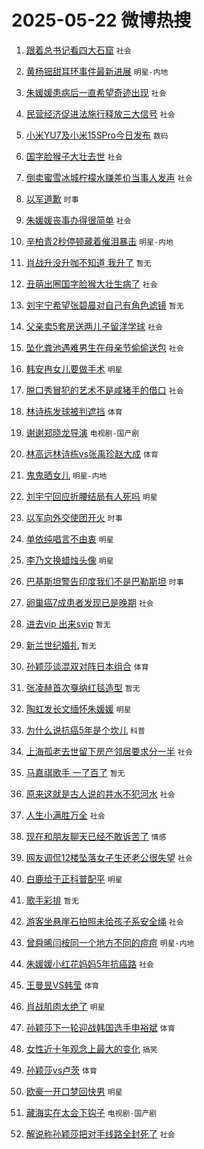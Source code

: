 # 2025-05-22 微博热搜 
1. [跟着总书记看四大石窟](https://m.weibo.cn/search?containerid=100103type%3D1%26t%3D10%26q%3D%23%E8%B7%9F%E7%9D%80%E6%80%BB%E4%B9%A6%E8%AE%B0%E7%9C%8B%E5%9B%9B%E5%A4%A7%E7%9F%B3%E7%AA%9F%23&stream_entry_id=51&isnewpage=1&extparam=seat%3D1%26cate%3D10103%26stream_entry_id%3D51%26q%3D%2523%25E8%25B7%259F%25E7%259D%2580%25E6%2580%25BB%25E4%25B9%25A6%25E8%25AE%25B0%25E7%259C%258B%25E5%259B%259B%25E5%25A4%25A7%25E7%259F%25B3%25E7%25AA%259F%2523%26dgr%3D0%26pos%3D0%26c_type%3D51%26filter_type%3Drealtimehot%26display_time%3D1747844739%26pre_seqid%3D174784473948002381497155) `社会` 

2. [黄杨钿甜耳环事件最新进展](https://m.weibo.cn/search?containerid=100103type%3D1%26t%3D10%26q%3D%23%E9%BB%84%E6%9D%A8%E9%92%BF%E7%94%9C%E8%80%B3%E7%8E%AF%E4%BA%8B%E4%BB%B6%E6%9C%80%E6%96%B0%E8%BF%9B%E5%B1%95%23&stream_entry_id=31&isnewpage=1&extparam=seat%3D1%26flag%3D1%26filter_type%3Drealtimehot%26band_rank%3D1%26c_type%3D31%26cate%3D5001%26realpos%3D1%26q%3D%2523%25E9%25BB%2584%25E6%259D%25A8%25E9%2592%25BF%25E7%2594%259C%25E8%2580%25B3%25E7%258E%25AF%25E4%25BA%258B%25E4%25BB%25B6%25E6%259C%2580%25E6%2596%25B0%25E8%25BF%259B%25E5%25B1%2595%2523%26stream_entry_id%3D31%26pos%3D0%26lcate%3D5001%26dgr%3D0%26display_time%3D1747844739%26pre_seqid%3D174784473948002381497155) `明星-内地` 

3. [朱媛媛患病后一直希望奇迹出现](https://m.weibo.cn/search?containerid=100103type%3D1%26t%3D10%26q%3D%23%E6%9C%B1%E5%AA%9B%E5%AA%9B%E6%82%A3%E7%97%85%E5%90%8E%E4%B8%80%E7%9B%B4%E5%B8%8C%E6%9C%9B%E5%A5%87%E8%BF%B9%E5%87%BA%E7%8E%B0%23&stream_entry_id=31&isnewpage=1&extparam=seat%3D1%26flag%3D2%26filter_type%3Drealtimehot%26band_rank%3D2%26c_type%3D31%26cate%3D5001%26realpos%3D2%26q%3D%2523%25E6%259C%25B1%25E5%25AA%259B%25E5%25AA%259B%25E6%2582%25A3%25E7%2597%2585%25E5%2590%258E%25E4%25B8%2580%25E7%259B%25B4%25E5%25B8%258C%25E6%259C%259B%25E5%25A5%2587%25E8%25BF%25B9%25E5%2587%25BA%25E7%258E%25B0%2523%26stream_entry_id%3D31%26pos%3D1%26lcate%3D5001%26dgr%3D0%26display_time%3D1747844739%26pre_seqid%3D174784473948002381497155) `社会` 

4. [民营经济促进法施行释放三大信号](https://m.weibo.cn/search?containerid=100103type%3D1%26t%3D10%26q%3D%23%E6%B0%91%E8%90%A5%E7%BB%8F%E6%B5%8E%E4%BF%83%E8%BF%9B%E6%B3%95%E6%96%BD%E8%A1%8C%E9%87%8A%E6%94%BE%E4%B8%89%E5%A4%A7%E4%BF%A1%E5%8F%B7%23&stream_entry_id=31&isnewpage=1&extparam=seat%3D1%26flag%3D0%26filter_type%3Drealtimehot%26band_rank%3D3%26c_type%3D31%26cate%3D5001%26realpos%3D3%26q%3D%2523%25E6%25B0%2591%25E8%2590%25A5%25E7%25BB%258F%25E6%25B5%258E%25E4%25BF%2583%25E8%25BF%259B%25E6%25B3%2595%25E6%2596%25BD%25E8%25A1%258C%25E9%2587%258A%25E6%2594%25BE%25E4%25B8%2589%25E5%25A4%25A7%25E4%25BF%25A1%25E5%258F%25B7%2523%26stream_entry_id%3D31%26pos%3D2%26lcate%3D5001%26dgr%3D0%26display_time%3D1747844739%26pre_seqid%3D174784473948002381497155) `社会` 

5. [小米YU7及小米15SPro今日发布](https://m.weibo.cn/search?containerid=100103type%3D1%26t%3D10%26q%3D%23%E5%B0%8F%E7%B1%B3YU7%E5%8F%8A%E5%B0%8F%E7%B1%B315SPro%E4%BB%8A%E6%97%A5%E5%8F%91%E5%B8%83%23&stream_entry_id=31&isnewpage=1&extparam=seat%3D1%26adid%3D287067%26dgr%3D0%26band_rank%3D4%26c_type%3D31%26lcate%3D5001%26cate%3D5001%26pos%3D3%26filter_type%3Drealtimehot%26topic_ad%3D1%26stream_entry_id%3D31%26q%3D%2523%25E5%25B0%258F%25E7%25B1%25B3YU7%25E5%258F%258A%25E5%25B0%258F%25E7%25B1%25B315SPro%25E4%25BB%258A%25E6%2597%25A5%25E5%258F%2591%25E5%25B8%2583%2523%26is_ad_pos%3D1%26display_time%3D1747844739%26pre_seqid%3D174784473948002381497155) `数码` 

6. [国字脸猴子大壮去世](https://m.weibo.cn/search?containerid=100103type%3D1%26t%3D10%26q%3D%23%E5%9B%BD%E5%AD%97%E8%84%B8%E7%8C%B4%E5%AD%90%E5%A4%A7%E5%A3%AE%E5%8E%BB%E4%B8%96%23&stream_entry_id=31&isnewpage=1&extparam=seat%3D1%26flag%3D0%26filter_type%3Drealtimehot%26band_rank%3D4%26c_type%3D31%26cate%3D5001%26realpos%3D4%26q%3D%2523%25E5%259B%25BD%25E5%25AD%2597%25E8%2584%25B8%25E7%258C%25B4%25E5%25AD%2590%25E5%25A4%25A7%25E5%25A3%25AE%25E5%258E%25BB%25E4%25B8%2596%2523%26stream_entry_id%3D31%26pos%3D4%26lcate%3D5001%26dgr%3D0%26display_time%3D1747844739%26pre_seqid%3D174784473948002381497155) `社会` 

7. [倒卖蜜雪冰城柠檬水赚差价当事人发声](https://m.weibo.cn/search?containerid=100103type%3D1%26t%3D10%26q%3D%23%E5%80%92%E5%8D%96%E8%9C%9C%E9%9B%AA%E5%86%B0%E5%9F%8E%E6%9F%A0%E6%AA%AC%E6%B0%B4%E8%B5%9A%E5%B7%AE%E4%BB%B7%E5%BD%93%E4%BA%8B%E4%BA%BA%E5%8F%91%E5%A3%B0%23&stream_entry_id=31&isnewpage=1&extparam=seat%3D1%26flag%3D0%26filter_type%3Drealtimehot%26band_rank%3D5%26c_type%3D31%26cate%3D5001%26realpos%3D5%26q%3D%2523%25E5%2580%2592%25E5%258D%2596%25E8%259C%259C%25E9%259B%25AA%25E5%2586%25B0%25E5%259F%258E%25E6%259F%25A0%25E6%25AA%25AC%25E6%25B0%25B4%25E8%25B5%259A%25E5%25B7%25AE%25E4%25BB%25B7%25E5%25BD%2593%25E4%25BA%258B%25E4%25BA%25BA%25E5%258F%2591%25E5%25A3%25B0%2523%26stream_entry_id%3D31%26pos%3D5%26lcate%3D5001%26dgr%3D0%26display_time%3D1747844739%26pre_seqid%3D174784473948002381497155) `社会` 

8. [以军道歉](https://m.weibo.cn/search?containerid=100103type%3D1%26t%3D10%26q%3D%23%E4%BB%A5%E5%86%9B%E9%81%93%E6%AD%89%23&stream_entry_id=31&isnewpage=1&extparam=seat%3D1%26flag%3D0%26filter_type%3Drealtimehot%26band_rank%3D6%26c_type%3D31%26cate%3D5001%26realpos%3D6%26q%3D%2523%25E4%25BB%25A5%25E5%2586%259B%25E9%2581%2593%25E6%25AD%2589%2523%26stream_entry_id%3D31%26pos%3D6%26lcate%3D5001%26dgr%3D0%26display_time%3D1747844739%26pre_seqid%3D174784473948002381497155) `时事` 

9. [朱媛媛丧事办得很简单](https://m.weibo.cn/search?containerid=100103type%3D1%26t%3D10%26q%3D%23%E6%9C%B1%E5%AA%9B%E5%AA%9B%E4%B8%A7%E4%BA%8B%E5%8A%9E%E5%BE%97%E5%BE%88%E7%AE%80%E5%8D%95%23&stream_entry_id=31&isnewpage=1&extparam=seat%3D1%26flag%3D1%26filter_type%3Drealtimehot%26band_rank%3D7%26c_type%3D31%26cate%3D5001%26realpos%3D7%26q%3D%2523%25E6%259C%25B1%25E5%25AA%259B%25E5%25AA%259B%25E4%25B8%25A7%25E4%25BA%258B%25E5%258A%259E%25E5%25BE%2597%25E5%25BE%2588%25E7%25AE%2580%25E5%258D%2595%2523%26stream_entry_id%3D31%26pos%3D7%26lcate%3D5001%26dgr%3D0%26display_time%3D1747844739%26pre_seqid%3D174784473948002381497155) `社会` 

10. [辛柏青2秒停顿藏着催泪暴击](https://m.weibo.cn/search?containerid=100103type%3D1%26t%3D10%26q%3D%23%E8%BE%9B%E6%9F%8F%E9%9D%922%E7%A7%92%E5%81%9C%E9%A1%BF%E8%97%8F%E7%9D%80%E5%82%AC%E6%B3%AA%E6%9A%B4%E5%87%BB%23&stream_entry_id=31&isnewpage=1&extparam=seat%3D1%26flag%3D16%26filter_type%3Drealtimehot%26band_rank%3D8%26c_type%3D31%26cate%3D5001%26realpos%3D8%26q%3D%2523%25E8%25BE%259B%25E6%259F%258F%25E9%259D%25922%25E7%25A7%2592%25E5%2581%259C%25E9%25A1%25BF%25E8%2597%258F%25E7%259D%2580%25E5%2582%25AC%25E6%25B3%25AA%25E6%259A%25B4%25E5%2587%25BB%2523%26stream_entry_id%3D31%26pos%3D8%26lcate%3D5001%26dgr%3D0%26display_time%3D1747844739%26pre_seqid%3D174784473948002381497155) `明星-内地` 

11. [肖战升没升咖不知道 我升了](https://m.weibo.cn/search?containerid=100103type%3D1%26t%3D10%26q%3D%E8%82%96%E6%88%98%E5%8D%87%E6%B2%A1%E5%8D%87%E5%92%96%E4%B8%8D%E7%9F%A5%E9%81%93+%E6%88%91%E5%8D%87%E4%BA%86&stream_entry_id=31&isnewpage=1&extparam=seat%3D1%26flag%3D0%26filter_type%3Drealtimehot%26band_rank%3D9%26c_type%3D31%26cate%3D5001%26realpos%3D9%26q%3D%25E8%2582%2596%25E6%2588%2598%25E5%258D%2587%25E6%25B2%25A1%25E5%258D%2587%25E5%2592%2596%25E4%25B8%258D%25E7%259F%25A5%25E9%2581%2593%2520%25E6%2588%2591%25E5%258D%2587%25E4%25BA%2586%26stream_entry_id%3D31%26pos%3D9%26lcate%3D5001%26dgr%3D0%26display_time%3D1747844739%26pre_seqid%3D174784473948002381497155) `暂无` 

12. [丑萌出圈国字脸猴大壮生病了](https://m.weibo.cn/search?containerid=100103type%3D1%26t%3D10%26q%3D%23%E4%B8%91%E8%90%8C%E5%87%BA%E5%9C%88%E5%9B%BD%E5%AD%97%E8%84%B8%E7%8C%B4%E5%A4%A7%E5%A3%AE%E7%94%9F%E7%97%85%E4%BA%86%23&stream_entry_id=31&isnewpage=1&extparam=seat%3D1%26flag%3D1%26filter_type%3Drealtimehot%26band_rank%3D10%26c_type%3D31%26cate%3D5001%26realpos%3D10%26q%3D%2523%25E4%25B8%2591%25E8%2590%258C%25E5%2587%25BA%25E5%259C%2588%25E5%259B%25BD%25E5%25AD%2597%25E8%2584%25B8%25E7%258C%25B4%25E5%25A4%25A7%25E5%25A3%25AE%25E7%2594%259F%25E7%2597%2585%25E4%25BA%2586%2523%26stream_entry_id%3D31%26pos%3D10%26lcate%3D5001%26dgr%3D0%26display_time%3D1747844739%26pre_seqid%3D174784473948002381497155) `社会` 

13. [刘宇宁希望张碧晨对自己有角色滤镜](https://m.weibo.cn/search?containerid=100103type%3D1%26t%3D10%26q%3D%E5%88%98%E5%AE%87%E5%AE%81%E5%B8%8C%E6%9C%9B%E5%BC%A0%E7%A2%A7%E6%99%A8%E5%AF%B9%E8%87%AA%E5%B7%B1%E6%9C%89%E8%A7%92%E8%89%B2%E6%BB%A4%E9%95%9C&stream_entry_id=31&isnewpage=1&extparam=seat%3D1%26flag%3D1%26filter_type%3Drealtimehot%26band_rank%3D11%26c_type%3D31%26cate%3D5001%26realpos%3D11%26q%3D%25E5%2588%2598%25E5%25AE%2587%25E5%25AE%2581%25E5%25B8%258C%25E6%259C%259B%25E5%25BC%25A0%25E7%25A2%25A7%25E6%2599%25A8%25E5%25AF%25B9%25E8%2587%25AA%25E5%25B7%25B1%25E6%259C%2589%25E8%25A7%2592%25E8%2589%25B2%25E6%25BB%25A4%25E9%2595%259C%26stream_entry_id%3D31%26pos%3D11%26lcate%3D5001%26dgr%3D0%26display_time%3D1747844739%26pre_seqid%3D174784473948002381497155) `暂无` 

14. [父亲卖5套房送两儿子留洋学球](https://m.weibo.cn/search?containerid=100103type%3D1%26t%3D10%26q%3D%23%E7%88%B6%E4%BA%B2%E5%8D%965%E5%A5%97%E6%88%BF%E9%80%81%E4%B8%A4%E5%84%BF%E5%AD%90%E7%95%99%E6%B4%8B%E5%AD%A6%E7%90%83%23&stream_entry_id=31&isnewpage=1&extparam=seat%3D1%26flag%3D0%26filter_type%3Drealtimehot%26band_rank%3D12%26c_type%3D31%26cate%3D5001%26realpos%3D12%26q%3D%2523%25E7%2588%25B6%25E4%25BA%25B2%25E5%258D%25965%25E5%25A5%2597%25E6%2588%25BF%25E9%2580%2581%25E4%25B8%25A4%25E5%2584%25BF%25E5%25AD%2590%25E7%2595%2599%25E6%25B4%258B%25E5%25AD%25A6%25E7%2590%2583%2523%26stream_entry_id%3D31%26pos%3D12%26lcate%3D5001%26dgr%3D0%26display_time%3D1747844739%26pre_seqid%3D174784473948002381497155) `社会` 

15. [坠化粪池遇难男生在母亲节偷偷送包](https://m.weibo.cn/search?containerid=100103type%3D1%26t%3D10%26q%3D%23%E5%9D%A0%E5%8C%96%E7%B2%AA%E6%B1%A0%E9%81%87%E9%9A%BE%E7%94%B7%E7%94%9F%E5%9C%A8%E6%AF%8D%E4%BA%B2%E8%8A%82%E5%81%B7%E5%81%B7%E9%80%81%E5%8C%85%23&stream_entry_id=31&isnewpage=1&extparam=seat%3D1%26flag%3D0%26filter_type%3Drealtimehot%26band_rank%3D13%26c_type%3D31%26cate%3D5001%26realpos%3D13%26q%3D%2523%25E5%259D%25A0%25E5%258C%2596%25E7%25B2%25AA%25E6%25B1%25A0%25E9%2581%2587%25E9%259A%25BE%25E7%2594%25B7%25E7%2594%259F%25E5%259C%25A8%25E6%25AF%258D%25E4%25BA%25B2%25E8%258A%2582%25E5%2581%25B7%25E5%2581%25B7%25E9%2580%2581%25E5%258C%2585%2523%26stream_entry_id%3D31%26pos%3D13%26lcate%3D5001%26dgr%3D0%26display_time%3D1747844739%26pre_seqid%3D174784473948002381497155) `社会` 

16. [韩安冉女儿要做手术](https://m.weibo.cn/search?containerid=100103type%3D1%26t%3D10%26q%3D%23%E9%9F%A9%E5%AE%89%E5%86%89%E5%A5%B3%E5%84%BF%E8%A6%81%E5%81%9A%E6%89%8B%E6%9C%AF%23&stream_entry_id=31&isnewpage=1&extparam=seat%3D1%26flag%3D2%26filter_type%3Drealtimehot%26band_rank%3D14%26c_type%3D31%26cate%3D5001%26realpos%3D14%26q%3D%2523%25E9%259F%25A9%25E5%25AE%2589%25E5%2586%2589%25E5%25A5%25B3%25E5%2584%25BF%25E8%25A6%2581%25E5%2581%259A%25E6%2589%258B%25E6%259C%25AF%2523%26stream_entry_id%3D31%26pos%3D14%26lcate%3D5001%26dgr%3D0%26display_time%3D1747844739%26pre_seqid%3D174784473948002381497155) `明星` 

17. [脱口秀冒犯的艺术不是咸猪手的借口](https://m.weibo.cn/search?containerid=100103type%3D1%26t%3D10%26q%3D%23%E8%84%B1%E5%8F%A3%E7%A7%80%E5%86%92%E7%8A%AF%E7%9A%84%E8%89%BA%E6%9C%AF%E4%B8%8D%E6%98%AF%E5%92%B8%E7%8C%AA%E6%89%8B%E7%9A%84%E5%80%9F%E5%8F%A3%23&stream_entry_id=31&isnewpage=1&extparam=seat%3D1%26flag%3D1%26filter_type%3Drealtimehot%26band_rank%3D15%26c_type%3D31%26cate%3D5001%26realpos%3D15%26q%3D%2523%25E8%2584%25B1%25E5%258F%25A3%25E7%25A7%2580%25E5%2586%2592%25E7%258A%25AF%25E7%259A%2584%25E8%2589%25BA%25E6%259C%25AF%25E4%25B8%258D%25E6%2598%25AF%25E5%2592%25B8%25E7%258C%25AA%25E6%2589%258B%25E7%259A%2584%25E5%2580%259F%25E5%258F%25A3%2523%26stream_entry_id%3D31%26pos%3D15%26lcate%3D5001%26dgr%3D0%26display_time%3D1747844739%26pre_seqid%3D174784473948002381497155) `社会` 

18. [林诗栋发球被判遮挡](https://m.weibo.cn/search?containerid=100103type%3D1%26t%3D10%26q%3D%23%E6%9E%97%E8%AF%97%E6%A0%8B%E5%8F%91%E7%90%83%E8%A2%AB%E5%88%A4%E9%81%AE%E6%8C%A1%23&stream_entry_id=31&isnewpage=1&extparam=seat%3D1%26flag%3D0%26filter_type%3Drealtimehot%26band_rank%3D16%26c_type%3D31%26cate%3D5001%26realpos%3D16%26q%3D%2523%25E6%259E%2597%25E8%25AF%2597%25E6%25A0%258B%25E5%258F%2591%25E7%2590%2583%25E8%25A2%25AB%25E5%2588%25A4%25E9%2581%25AE%25E6%258C%25A1%2523%26stream_entry_id%3D31%26pos%3D16%26lcate%3D5001%26dgr%3D0%26display_time%3D1747844739%26pre_seqid%3D174784473948002381497155) `体育` 

19. [谢谢郑晓龙导演](https://m.weibo.cn/search?containerid=100103type%3D1%26t%3D10%26q%3D%23%E8%B0%A2%E8%B0%A2%E9%83%91%E6%99%93%E9%BE%99%E5%AF%BC%E6%BC%94%23&stream_entry_id=31&isnewpage=1&extparam=seat%3D1%26flag%3D0%26filter_type%3Drealtimehot%26band_rank%3D17%26c_type%3D31%26cate%3D5001%26realpos%3D17%26q%3D%2523%25E8%25B0%25A2%25E8%25B0%25A2%25E9%2583%2591%25E6%2599%2593%25E9%25BE%2599%25E5%25AF%25BC%25E6%25BC%2594%2523%26stream_entry_id%3D31%26pos%3D17%26lcate%3D5001%26dgr%3D0%26display_time%3D1747844739%26pre_seqid%3D174784473948002381497155) `电视剧-国产剧` 

20. [林高远林诗栋vs张禹珍赵大成](https://m.weibo.cn/search?containerid=100103type%3D1%26t%3D10%26q%3D%23%E6%9E%97%E9%AB%98%E8%BF%9C%E6%9E%97%E8%AF%97%E6%A0%8Bvs%E5%BC%A0%E7%A6%B9%E7%8F%8D%E8%B5%B5%E5%A4%A7%E6%88%90%23&stream_entry_id=31&isnewpage=1&extparam=seat%3D1%26flag%3D1%26filter_type%3Drealtimehot%26band_rank%3D18%26c_type%3D31%26cate%3D5001%26realpos%3D18%26q%3D%2523%25E6%259E%2597%25E9%25AB%2598%25E8%25BF%259C%25E6%259E%2597%25E8%25AF%2597%25E6%25A0%258Bvs%25E5%25BC%25A0%25E7%25A6%25B9%25E7%258F%258D%25E8%25B5%25B5%25E5%25A4%25A7%25E6%2588%2590%2523%26stream_entry_id%3D31%26pos%3D18%26lcate%3D5001%26dgr%3D0%26display_time%3D1747844739%26pre_seqid%3D174784473948002381497155) `体育` 

21. [鬼鬼晒女儿](https://m.weibo.cn/search?containerid=100103type%3D1%26t%3D10%26q%3D%23%E9%AC%BC%E9%AC%BC%E6%99%92%E5%A5%B3%E5%84%BF%23&stream_entry_id=31&isnewpage=1&extparam=seat%3D1%26flag%3D0%26filter_type%3Drealtimehot%26band_rank%3D19%26c_type%3D31%26cate%3D5001%26realpos%3D19%26q%3D%2523%25E9%25AC%25BC%25E9%25AC%25BC%25E6%2599%2592%25E5%25A5%25B3%25E5%2584%25BF%2523%26stream_entry_id%3D31%26pos%3D19%26lcate%3D5001%26dgr%3D0%26display_time%3D1747844739%26pre_seqid%3D174784473948002381497155) `明星-内地` 

22. [刘宇宁回应折腰结局有人死吗](https://m.weibo.cn/search?containerid=100103type%3D1%26t%3D10%26q%3D%23%E5%88%98%E5%AE%87%E5%AE%81%E5%9B%9E%E5%BA%94%E6%8A%98%E8%85%B0%E7%BB%93%E5%B1%80%E6%9C%89%E4%BA%BA%E6%AD%BB%E5%90%97%23&stream_entry_id=31&isnewpage=1&extparam=seat%3D1%26flag%3D1%26filter_type%3Drealtimehot%26band_rank%3D20%26c_type%3D31%26cate%3D5001%26realpos%3D20%26q%3D%2523%25E5%2588%2598%25E5%25AE%2587%25E5%25AE%2581%25E5%259B%259E%25E5%25BA%2594%25E6%258A%2598%25E8%2585%25B0%25E7%25BB%2593%25E5%25B1%2580%25E6%259C%2589%25E4%25BA%25BA%25E6%25AD%25BB%25E5%2590%2597%2523%26stream_entry_id%3D31%26pos%3D20%26lcate%3D5001%26dgr%3D0%26display_time%3D1747844739%26pre_seqid%3D174784473948002381497155) `明星` 

23. [以军向外交使团开火](https://m.weibo.cn/search?containerid=100103type%3D1%26t%3D10%26q%3D%23%E4%BB%A5%E5%86%9B%E5%90%91%E5%A4%96%E4%BA%A4%E4%BD%BF%E5%9B%A2%E5%BC%80%E7%81%AB%23&stream_entry_id=31&isnewpage=1&extparam=seat%3D1%26flag%3D0%26filter_type%3Drealtimehot%26band_rank%3D21%26c_type%3D31%26cate%3D5001%26realpos%3D21%26q%3D%2523%25E4%25BB%25A5%25E5%2586%259B%25E5%2590%2591%25E5%25A4%2596%25E4%25BA%25A4%25E4%25BD%25BF%25E5%259B%25A2%25E5%25BC%2580%25E7%2581%25AB%2523%26stream_entry_id%3D31%26pos%3D21%26lcate%3D5001%26dgr%3D0%26display_time%3D1747844739%26pre_seqid%3D174784473948002381497155) `时事` 

24. [单依纯唱言不由衷](https://m.weibo.cn/search?containerid=100103type%3D1%26t%3D10%26q%3D%23%E5%8D%95%E4%BE%9D%E7%BA%AF%E5%94%B1%E8%A8%80%E4%B8%8D%E7%94%B1%E8%A1%B7%23&stream_entry_id=31&isnewpage=1&extparam=seat%3D1%26flag%3D1%26filter_type%3Drealtimehot%26band_rank%3D22%26c_type%3D31%26cate%3D5001%26realpos%3D22%26q%3D%2523%25E5%258D%2595%25E4%25BE%259D%25E7%25BA%25AF%25E5%2594%25B1%25E8%25A8%2580%25E4%25B8%258D%25E7%2594%25B1%25E8%25A1%25B7%2523%26stream_entry_id%3D31%26pos%3D22%26lcate%3D5001%26dgr%3D0%26display_time%3D1747844739%26pre_seqid%3D174784473948002381497155) `明星` 

25. [李乃文换蜡烛头像](https://m.weibo.cn/search?containerid=100103type%3D1%26t%3D10%26q%3D%23%E6%9D%8E%E4%B9%83%E6%96%87%E6%8D%A2%E8%9C%A1%E7%83%9B%E5%A4%B4%E5%83%8F%23&stream_entry_id=31&isnewpage=1&extparam=seat%3D1%26flag%3D0%26filter_type%3Drealtimehot%26band_rank%3D23%26c_type%3D31%26cate%3D5001%26realpos%3D23%26q%3D%2523%25E6%259D%258E%25E4%25B9%2583%25E6%2596%2587%25E6%258D%25A2%25E8%259C%25A1%25E7%2583%259B%25E5%25A4%25B4%25E5%2583%258F%2523%26stream_entry_id%3D31%26pos%3D23%26lcate%3D5001%26dgr%3D0%26display_time%3D1747844739%26pre_seqid%3D174784473948002381497155) `明星` 

26. [巴基斯坦警告印度我们不是巴勒斯坦](https://m.weibo.cn/search?containerid=100103type%3D1%26t%3D10%26q%3D%23%E5%B7%B4%E5%9F%BA%E6%96%AF%E5%9D%A6%E8%AD%A6%E5%91%8A%E5%8D%B0%E5%BA%A6%E6%88%91%E4%BB%AC%E4%B8%8D%E6%98%AF%E5%B7%B4%E5%8B%92%E6%96%AF%E5%9D%A6%23&stream_entry_id=31&isnewpage=1&extparam=seat%3D1%26flag%3D0%26filter_type%3Drealtimehot%26band_rank%3D24%26c_type%3D31%26cate%3D5001%26realpos%3D24%26q%3D%2523%25E5%25B7%25B4%25E5%259F%25BA%25E6%2596%25AF%25E5%259D%25A6%25E8%25AD%25A6%25E5%2591%258A%25E5%258D%25B0%25E5%25BA%25A6%25E6%2588%2591%25E4%25BB%25AC%25E4%25B8%258D%25E6%2598%25AF%25E5%25B7%25B4%25E5%258B%2592%25E6%2596%25AF%25E5%259D%25A6%2523%26stream_entry_id%3D31%26pos%3D24%26lcate%3D5001%26dgr%3D0%26display_time%3D1747844739%26pre_seqid%3D174784473948002381497155) `时事` 

27. [卵巢癌7成患者发现已是晚期](https://m.weibo.cn/search?containerid=100103type%3D1%26t%3D10%26q%3D%23%E5%8D%B5%E5%B7%A2%E7%99%8C7%E6%88%90%E6%82%A3%E8%80%85%E5%8F%91%E7%8E%B0%E5%B7%B2%E6%98%AF%E6%99%9A%E6%9C%9F%23&stream_entry_id=31&isnewpage=1&extparam=seat%3D1%26flag%3D0%26filter_type%3Drealtimehot%26band_rank%3D25%26c_type%3D31%26cate%3D5001%26realpos%3D25%26q%3D%2523%25E5%258D%25B5%25E5%25B7%25A2%25E7%2599%258C7%25E6%2588%2590%25E6%2582%25A3%25E8%2580%2585%25E5%258F%2591%25E7%258E%25B0%25E5%25B7%25B2%25E6%2598%25AF%25E6%2599%259A%25E6%259C%259F%2523%26stream_entry_id%3D31%26pos%3D25%26lcate%3D5001%26dgr%3D0%26display_time%3D1747844739%26pre_seqid%3D174784473948002381497155) `社会` 

28. [进去vip 出来svip](https://m.weibo.cn/search?containerid=100103type%3D1%26t%3D10%26q%3D%E8%BF%9B%E5%8E%BBvip+%E5%87%BA%E6%9D%A5svip&stream_entry_id=31&isnewpage=1&extparam=seat%3D1%26flag%3D0%26filter_type%3Drealtimehot%26band_rank%3D26%26c_type%3D31%26cate%3D5001%26realpos%3D26%26q%3D%25E8%25BF%259B%25E5%258E%25BBvip%2520%25E5%2587%25BA%25E6%259D%25A5svip%26stream_entry_id%3D31%26pos%3D26%26lcate%3D5001%26dgr%3D0%26display_time%3D1747844739%26pre_seqid%3D174784473948002381497155) `暂无` 

29. [新兰世纪婚礼](https://m.weibo.cn/search?containerid=100103type%3D1%26t%3D10%26q%3D%E6%96%B0%E5%85%B0%E4%B8%96%E7%BA%AA%E5%A9%9A%E7%A4%BC&stream_entry_id=31&isnewpage=1&extparam=seat%3D1%26flag%3D1%26filter_type%3Drealtimehot%26band_rank%3D27%26c_type%3D31%26cate%3D5001%26realpos%3D27%26q%3D%25E6%2596%25B0%25E5%2585%25B0%25E4%25B8%2596%25E7%25BA%25AA%25E5%25A9%259A%25E7%25A4%25BC%26stream_entry_id%3D31%26pos%3D27%26lcate%3D5001%26dgr%3D0%26display_time%3D1747844739%26pre_seqid%3D174784473948002381497155) `暂无` 

30. [孙颖莎谈混双对阵日本组合](https://m.weibo.cn/search?containerid=100103type%3D1%26t%3D10%26q%3D%23%E5%AD%99%E9%A2%96%E8%8E%8E%E8%B0%88%E6%B7%B7%E5%8F%8C%E5%AF%B9%E9%98%B5%E6%97%A5%E6%9C%AC%E7%BB%84%E5%90%88%23&stream_entry_id=31&isnewpage=1&extparam=seat%3D1%26flag%3D1%26filter_type%3Drealtimehot%26band_rank%3D28%26c_type%3D31%26cate%3D5001%26realpos%3D28%26q%3D%2523%25E5%25AD%2599%25E9%25A2%2596%25E8%258E%258E%25E8%25B0%2588%25E6%25B7%25B7%25E5%258F%258C%25E5%25AF%25B9%25E9%2598%25B5%25E6%2597%25A5%25E6%259C%25AC%25E7%25BB%2584%25E5%2590%2588%2523%26stream_entry_id%3D31%26pos%3D28%26lcate%3D5001%26dgr%3D0%26display_time%3D1747844739%26pre_seqid%3D174784473948002381497155) `体育` 

31. [张凌赫首次戛纳红毯造型](https://m.weibo.cn/search?containerid=100103type%3D1%26t%3D10%26q%3D%E5%BC%A0%E5%87%8C%E8%B5%AB%E9%A6%96%E6%AC%A1%E6%88%9B%E7%BA%B3%E7%BA%A2%E6%AF%AF%E9%80%A0%E5%9E%8B&stream_entry_id=31&isnewpage=1&extparam=seat%3D1%26flag%3D1%26filter_type%3Drealtimehot%26band_rank%3D29%26c_type%3D31%26cate%3D5001%26realpos%3D29%26q%3D%25E5%25BC%25A0%25E5%2587%258C%25E8%25B5%25AB%25E9%25A6%2596%25E6%25AC%25A1%25E6%2588%259B%25E7%25BA%25B3%25E7%25BA%25A2%25E6%25AF%25AF%25E9%2580%25A0%25E5%259E%258B%26stream_entry_id%3D31%26pos%3D29%26lcate%3D5001%26dgr%3D0%26display_time%3D1747844739%26pre_seqid%3D174784473948002381497155) `暂无` 

32. [陶虹发长文缅怀朱媛媛](https://m.weibo.cn/search?containerid=100103type%3D1%26t%3D10%26q%3D%23%E9%99%B6%E8%99%B9%E5%8F%91%E9%95%BF%E6%96%87%E7%BC%85%E6%80%80%E6%9C%B1%E5%AA%9B%E5%AA%9B%23&stream_entry_id=31&isnewpage=1&extparam=seat%3D1%26flag%3D0%26filter_type%3Drealtimehot%26band_rank%3D30%26c_type%3D31%26cate%3D5001%26realpos%3D30%26q%3D%2523%25E9%2599%25B6%25E8%2599%25B9%25E5%258F%2591%25E9%2595%25BF%25E6%2596%2587%25E7%25BC%2585%25E6%2580%2580%25E6%259C%25B1%25E5%25AA%259B%25E5%25AA%259B%2523%26stream_entry_id%3D31%26pos%3D30%26lcate%3D5001%26dgr%3D0%26display_time%3D1747844739%26pre_seqid%3D174784473948002381497155) `明星` 

33. [为什么说抗癌5年是个坎儿](https://m.weibo.cn/search?containerid=100103type%3D1%26t%3D10%26q%3D%23%E4%B8%BA%E4%BB%80%E4%B9%88%E8%AF%B4%E6%8A%97%E7%99%8C5%E5%B9%B4%E6%98%AF%E4%B8%AA%E5%9D%8E%E5%84%BF%23&stream_entry_id=31&isnewpage=1&extparam=seat%3D1%26flag%3D1%26filter_type%3Drealtimehot%26band_rank%3D31%26c_type%3D31%26cate%3D5001%26realpos%3D31%26q%3D%2523%25E4%25B8%25BA%25E4%25BB%2580%25E4%25B9%2588%25E8%25AF%25B4%25E6%258A%2597%25E7%2599%258C5%25E5%25B9%25B4%25E6%2598%25AF%25E4%25B8%25AA%25E5%259D%258E%25E5%2584%25BF%2523%26stream_entry_id%3D31%26pos%3D31%26lcate%3D5001%26dgr%3D0%26display_time%3D1747844739%26pre_seqid%3D174784473948002381497155) `科普` 

34. [上海孤老去世留下房产邻居要求分一半](https://m.weibo.cn/search?containerid=100103type%3D1%26t%3D10%26q%3D%23%E4%B8%8A%E6%B5%B7%E5%AD%A4%E8%80%81%E5%8E%BB%E4%B8%96%E7%95%99%E4%B8%8B%E6%88%BF%E4%BA%A7%E9%82%BB%E5%B1%85%E8%A6%81%E6%B1%82%E5%88%86%E4%B8%80%E5%8D%8A%23&stream_entry_id=31&isnewpage=1&extparam=seat%3D1%26flag%3D0%26filter_type%3Drealtimehot%26band_rank%3D32%26c_type%3D31%26cate%3D5001%26realpos%3D32%26q%3D%2523%25E4%25B8%258A%25E6%25B5%25B7%25E5%25AD%25A4%25E8%2580%2581%25E5%258E%25BB%25E4%25B8%2596%25E7%2595%2599%25E4%25B8%258B%25E6%2588%25BF%25E4%25BA%25A7%25E9%2582%25BB%25E5%25B1%2585%25E8%25A6%2581%25E6%25B1%2582%25E5%2588%2586%25E4%25B8%2580%25E5%258D%258A%2523%26stream_entry_id%3D31%26pos%3D32%26lcate%3D5001%26dgr%3D0%26display_time%3D1747844739%26pre_seqid%3D174784473948002381497155) `社会` 

35. [马嘉祺歌手 一了百了](https://m.weibo.cn/search?containerid=100103type%3D1%26t%3D10%26q%3D%E9%A9%AC%E5%98%89%E7%A5%BA%E6%AD%8C%E6%89%8B+%E4%B8%80%E4%BA%86%E7%99%BE%E4%BA%86&stream_entry_id=31&isnewpage=1&extparam=seat%3D1%26flag%3D0%26filter_type%3Drealtimehot%26band_rank%3D33%26c_type%3D31%26cate%3D5001%26realpos%3D33%26q%3D%25E9%25A9%25AC%25E5%2598%2589%25E7%25A5%25BA%25E6%25AD%258C%25E6%2589%258B%2520%25E4%25B8%2580%25E4%25BA%2586%25E7%2599%25BE%25E4%25BA%2586%26stream_entry_id%3D31%26pos%3D33%26lcate%3D5001%26dgr%3D0%26display_time%3D1747844739%26pre_seqid%3D174784473948002381497155) `暂无` 

36. [原来这就是古人说的井水不犯河水](https://m.weibo.cn/search?containerid=100103type%3D1%26t%3D10%26q%3D%23%E5%8E%9F%E6%9D%A5%E8%BF%99%E5%B0%B1%E6%98%AF%E5%8F%A4%E4%BA%BA%E8%AF%B4%E7%9A%84%E4%BA%95%E6%B0%B4%E4%B8%8D%E7%8A%AF%E6%B2%B3%E6%B0%B4%23&stream_entry_id=31&isnewpage=1&extparam=seat%3D1%26flag%3D1%26filter_type%3Drealtimehot%26band_rank%3D34%26c_type%3D31%26cate%3D5001%26realpos%3D34%26q%3D%2523%25E5%258E%259F%25E6%259D%25A5%25E8%25BF%2599%25E5%25B0%25B1%25E6%2598%25AF%25E5%258F%25A4%25E4%25BA%25BA%25E8%25AF%25B4%25E7%259A%2584%25E4%25BA%2595%25E6%25B0%25B4%25E4%25B8%258D%25E7%258A%25AF%25E6%25B2%25B3%25E6%25B0%25B4%2523%26stream_entry_id%3D31%26pos%3D34%26lcate%3D5001%26dgr%3D0%26display_time%3D1747844739%26pre_seqid%3D174784473948002381497155) `社会` 

37. [人生小满胜万全](https://m.weibo.cn/search?containerid=100103type%3D1%26t%3D10%26q%3D%23%E4%BA%BA%E7%94%9F%E5%B0%8F%E6%BB%A1%E8%83%9C%E4%B8%87%E5%85%A8%23&stream_entry_id=31&isnewpage=1&extparam=seat%3D1%26flag%3D0%26filter_type%3Drealtimehot%26band_rank%3D35%26c_type%3D31%26cate%3D5001%26realpos%3D35%26q%3D%2523%25E4%25BA%25BA%25E7%2594%259F%25E5%25B0%258F%25E6%25BB%25A1%25E8%2583%259C%25E4%25B8%2587%25E5%2585%25A8%2523%26stream_entry_id%3D31%26pos%3D35%26lcate%3D5001%26dgr%3D0%26display_time%3D1747844739%26pre_seqid%3D174784473948002381497155) `社会` 

38. [现在和朋友聊天已经不敢诉苦了](https://m.weibo.cn/search?containerid=100103type%3D1%26t%3D10%26q%3D%23%E7%8E%B0%E5%9C%A8%E5%92%8C%E6%9C%8B%E5%8F%8B%E8%81%8A%E5%A4%A9%E5%B7%B2%E7%BB%8F%E4%B8%8D%E6%95%A2%E8%AF%89%E8%8B%A6%E4%BA%86%23&stream_entry_id=31&isnewpage=1&extparam=seat%3D1%26flag%3D0%26filter_type%3Drealtimehot%26band_rank%3D36%26c_type%3D31%26cate%3D5001%26realpos%3D36%26q%3D%2523%25E7%258E%25B0%25E5%259C%25A8%25E5%2592%258C%25E6%259C%258B%25E5%258F%258B%25E8%2581%258A%25E5%25A4%25A9%25E5%25B7%25B2%25E7%25BB%258F%25E4%25B8%258D%25E6%2595%25A2%25E8%25AF%2589%25E8%258B%25A6%25E4%25BA%2586%2523%26stream_entry_id%3D31%26pos%3D36%26lcate%3D5001%26dgr%3D0%26display_time%3D1747844739%26pre_seqid%3D174784473948002381497155) `情感` 

39. [网友调侃12楼坠落女子生还老公很失望](https://m.weibo.cn/search?containerid=100103type%3D1%26t%3D10%26q%3D%23%E7%BD%91%E5%8F%8B%E8%B0%83%E4%BE%8312%E6%A5%BC%E5%9D%A0%E8%90%BD%E5%A5%B3%E5%AD%90%E7%94%9F%E8%BF%98%E8%80%81%E5%85%AC%E5%BE%88%E5%A4%B1%E6%9C%9B%23&stream_entry_id=31&isnewpage=1&extparam=seat%3D1%26flag%3D0%26filter_type%3Drealtimehot%26band_rank%3D37%26c_type%3D31%26cate%3D5001%26realpos%3D37%26q%3D%2523%25E7%25BD%2591%25E5%258F%258B%25E8%25B0%2583%25E4%25BE%258312%25E6%25A5%25BC%25E5%259D%25A0%25E8%2590%25BD%25E5%25A5%25B3%25E5%25AD%2590%25E7%2594%259F%25E8%25BF%2598%25E8%2580%2581%25E5%2585%25AC%25E5%25BE%2588%25E5%25A4%25B1%25E6%259C%259B%2523%26stream_entry_id%3D31%26pos%3D37%26lcate%3D5001%26dgr%3D0%26display_time%3D1747844739%26pre_seqid%3D174784473948002381497155) `社会` 

40. [白鹿给于正科普配平](https://m.weibo.cn/search?containerid=100103type%3D1%26t%3D10%26q%3D%23%E7%99%BD%E9%B9%BF%E7%BB%99%E4%BA%8E%E6%AD%A3%E7%A7%91%E6%99%AE%E9%85%8D%E5%B9%B3%23&stream_entry_id=31&isnewpage=1&extparam=seat%3D1%26flag%3D0%26filter_type%3Drealtimehot%26band_rank%3D38%26c_type%3D31%26cate%3D5001%26realpos%3D38%26q%3D%2523%25E7%2599%25BD%25E9%25B9%25BF%25E7%25BB%2599%25E4%25BA%258E%25E6%25AD%25A3%25E7%25A7%2591%25E6%2599%25AE%25E9%2585%258D%25E5%25B9%25B3%2523%26stream_entry_id%3D31%26pos%3D38%26lcate%3D5001%26dgr%3D0%26display_time%3D1747844739%26pre_seqid%3D174784473948002381497155) `明星` 

41. [歌手彩排](https://m.weibo.cn/search?containerid=100103type%3D1%26t%3D10%26q%3D%E6%AD%8C%E6%89%8B%E5%BD%A9%E6%8E%92&stream_entry_id=31&isnewpage=1&extparam=seat%3D1%26flag%3D0%26filter_type%3Drealtimehot%26band_rank%3D39%26c_type%3D31%26cate%3D5001%26realpos%3D39%26q%3D%25E6%25AD%258C%25E6%2589%258B%25E5%25BD%25A9%25E6%258E%2592%26stream_entry_id%3D31%26pos%3D39%26lcate%3D5001%26dgr%3D0%26display_time%3D1747844739%26pre_seqid%3D174784473948002381497155) `暂无` 

42. [游客坐悬崖石拍照未给孩子系安全绳](https://m.weibo.cn/search?containerid=100103type%3D1%26t%3D10%26q%3D%23%E6%B8%B8%E5%AE%A2%E5%9D%90%E6%82%AC%E5%B4%96%E7%9F%B3%E6%8B%8D%E7%85%A7%E6%9C%AA%E7%BB%99%E5%AD%A9%E5%AD%90%E7%B3%BB%E5%AE%89%E5%85%A8%E7%BB%B3%23&stream_entry_id=31&isnewpage=1&extparam=seat%3D1%26flag%3D1%26filter_type%3Drealtimehot%26band_rank%3D40%26c_type%3D31%26cate%3D5001%26realpos%3D40%26q%3D%2523%25E6%25B8%25B8%25E5%25AE%25A2%25E5%259D%2590%25E6%2582%25AC%25E5%25B4%2596%25E7%259F%25B3%25E6%258B%258D%25E7%2585%25A7%25E6%259C%25AA%25E7%25BB%2599%25E5%25AD%25A9%25E5%25AD%2590%25E7%25B3%25BB%25E5%25AE%2589%25E5%2585%25A8%25E7%25BB%25B3%2523%26stream_entry_id%3D31%26pos%3D40%26lcate%3D5001%26dgr%3D0%26display_time%3D1747844739%26pre_seqid%3D174784473948002381497155) `社会` 

43. [曾舜晞闫桉同一个地方不同的痘痘](https://m.weibo.cn/search?containerid=100103type%3D1%26t%3D10%26q%3D%23%E6%9B%BE%E8%88%9C%E6%99%9E%E9%97%AB%E6%A1%89%E5%90%8C%E4%B8%80%E4%B8%AA%E5%9C%B0%E6%96%B9%E4%B8%8D%E5%90%8C%E7%9A%84%E7%97%98%E7%97%98%23&stream_entry_id=31&isnewpage=1&extparam=seat%3D1%26flag%3D1%26filter_type%3Drealtimehot%26band_rank%3D41%26c_type%3D31%26cate%3D5001%26realpos%3D41%26q%3D%2523%25E6%259B%25BE%25E8%2588%259C%25E6%2599%259E%25E9%2597%25AB%25E6%25A1%2589%25E5%2590%258C%25E4%25B8%2580%25E4%25B8%25AA%25E5%259C%25B0%25E6%2596%25B9%25E4%25B8%258D%25E5%2590%258C%25E7%259A%2584%25E7%2597%2598%25E7%2597%2598%2523%26stream_entry_id%3D31%26pos%3D41%26lcate%3D5001%26dgr%3D0%26display_time%3D1747844739%26pre_seqid%3D174784473948002381497155) `明星-内地` 

44. [朱媛媛小红花妈妈5年抗癌路](https://m.weibo.cn/search?containerid=100103type%3D1%26t%3D10%26q%3D%23%E6%9C%B1%E5%AA%9B%E5%AA%9B%E5%B0%8F%E7%BA%A2%E8%8A%B1%E5%A6%88%E5%A6%885%E5%B9%B4%E6%8A%97%E7%99%8C%E8%B7%AF%23&stream_entry_id=31&isnewpage=1&extparam=seat%3D1%26flag%3D1%26filter_type%3Drealtimehot%26band_rank%3D42%26c_type%3D31%26cate%3D5001%26realpos%3D42%26q%3D%2523%25E6%259C%25B1%25E5%25AA%259B%25E5%25AA%259B%25E5%25B0%258F%25E7%25BA%25A2%25E8%258A%25B1%25E5%25A6%2588%25E5%25A6%25885%25E5%25B9%25B4%25E6%258A%2597%25E7%2599%258C%25E8%25B7%25AF%2523%26stream_entry_id%3D31%26pos%3D42%26lcate%3D5001%26dgr%3D0%26display_time%3D1747844739%26pre_seqid%3D174784473948002381497155) `社会` 

45. [王曼昱VS韩莹](https://m.weibo.cn/search?containerid=100103type%3D1%26t%3D10%26q%3D%23%E7%8E%8B%E6%9B%BC%E6%98%B1VS%E9%9F%A9%E8%8E%B9%23&stream_entry_id=31&isnewpage=1&extparam=seat%3D1%26flag%3D1%26filter_type%3Drealtimehot%26band_rank%3D43%26c_type%3D31%26cate%3D5001%26realpos%3D43%26q%3D%2523%25E7%258E%258B%25E6%259B%25BC%25E6%2598%25B1VS%25E9%259F%25A9%25E8%258E%25B9%2523%26stream_entry_id%3D31%26pos%3D43%26lcate%3D5001%26dgr%3D0%26display_time%3D1747844739%26pre_seqid%3D174784473948002381497155) `体育` 

46. [肖战肌肉太绝了](https://m.weibo.cn/search?containerid=100103type%3D1%26t%3D10%26q%3D%23%E8%82%96%E6%88%98%E8%82%8C%E8%82%89%E5%A4%AA%E7%BB%9D%E4%BA%86%23&stream_entry_id=31&isnewpage=1&extparam=seat%3D1%26flag%3D0%26filter_type%3Drealtimehot%26band_rank%3D44%26c_type%3D31%26cate%3D5001%26realpos%3D44%26q%3D%2523%25E8%2582%2596%25E6%2588%2598%25E8%2582%258C%25E8%2582%2589%25E5%25A4%25AA%25E7%25BB%259D%25E4%25BA%2586%2523%26stream_entry_id%3D31%26pos%3D44%26lcate%3D5001%26dgr%3D0%26display_time%3D1747844739%26pre_seqid%3D174784473948002381497155) `明星` 

47. [孙颖莎下一轮迎战韩国选手申裕斌](https://m.weibo.cn/search?containerid=100103type%3D1%26t%3D10%26q%3D%23%E5%AD%99%E9%A2%96%E8%8E%8E%E4%B8%8B%E4%B8%80%E8%BD%AE%E8%BF%8E%E6%88%98%E9%9F%A9%E5%9B%BD%E9%80%89%E6%89%8B%E7%94%B3%E8%A3%95%E6%96%8C%23&stream_entry_id=31&isnewpage=1&extparam=seat%3D1%26flag%3D1%26filter_type%3Drealtimehot%26band_rank%3D45%26c_type%3D31%26cate%3D5001%26realpos%3D45%26q%3D%2523%25E5%25AD%2599%25E9%25A2%2596%25E8%258E%258E%25E4%25B8%258B%25E4%25B8%2580%25E8%25BD%25AE%25E8%25BF%258E%25E6%2588%2598%25E9%259F%25A9%25E5%259B%25BD%25E9%2580%2589%25E6%2589%258B%25E7%2594%25B3%25E8%25A3%2595%25E6%2596%258C%2523%26stream_entry_id%3D31%26pos%3D45%26lcate%3D5001%26dgr%3D0%26display_time%3D1747844739%26pre_seqid%3D174784473948002381497155) `体育` 

48. [女性近十年观念上最大的变化](https://m.weibo.cn/search?containerid=100103type%3D1%26t%3D10%26q%3D%23%E5%A5%B3%E6%80%A7%E8%BF%91%E5%8D%81%E5%B9%B4%E8%A7%82%E5%BF%B5%E4%B8%8A%E6%9C%80%E5%A4%A7%E7%9A%84%E5%8F%98%E5%8C%96%23&stream_entry_id=31&isnewpage=1&extparam=seat%3D1%26flag%3D0%26filter_type%3Drealtimehot%26band_rank%3D46%26c_type%3D31%26cate%3D5001%26realpos%3D46%26q%3D%2523%25E5%25A5%25B3%25E6%2580%25A7%25E8%25BF%2591%25E5%258D%2581%25E5%25B9%25B4%25E8%25A7%2582%25E5%25BF%25B5%25E4%25B8%258A%25E6%259C%2580%25E5%25A4%25A7%25E7%259A%2584%25E5%258F%2598%25E5%258C%2596%2523%26stream_entry_id%3D31%26pos%3D46%26lcate%3D5001%26dgr%3D0%26display_time%3D1747844739%26pre_seqid%3D174784473948002381497155) `搞笑` 

49. [孙颖莎vs卢茨](https://m.weibo.cn/search?containerid=100103type%3D1%26t%3D10%26q%3D%23%E5%AD%99%E9%A2%96%E8%8E%8Evs%E5%8D%A2%E8%8C%A8%23&stream_entry_id=31&isnewpage=1&extparam=seat%3D1%26flag%3D0%26filter_type%3Drealtimehot%26band_rank%3D47%26c_type%3D31%26cate%3D5001%26realpos%3D47%26q%3D%2523%25E5%25AD%2599%25E9%25A2%2596%25E8%258E%258Evs%25E5%258D%25A2%25E8%258C%25A8%2523%26stream_entry_id%3D31%26pos%3D47%26lcate%3D5001%26dgr%3D0%26display_time%3D1747844739%26pre_seqid%3D174784473948002381497155) `体育` 

50. [欧豪一开口梦回快男](https://m.weibo.cn/search?containerid=100103type%3D1%26t%3D10%26q%3D%E6%AC%A7%E8%B1%AA%E4%B8%80%E5%BC%80%E5%8F%A3%E6%A2%A6%E5%9B%9E%E5%BF%AB%E7%94%B7&stream_entry_id=31&isnewpage=1&extparam=seat%3D1%26flag%3D1%26filter_type%3Drealtimehot%26band_rank%3D48%26c_type%3D31%26cate%3D5001%26realpos%3D48%26q%3D%25E6%25AC%25A7%25E8%25B1%25AA%25E4%25B8%2580%25E5%25BC%2580%25E5%258F%25A3%25E6%25A2%25A6%25E5%259B%259E%25E5%25BF%25AB%25E7%2594%25B7%26stream_entry_id%3D31%26pos%3D48%26lcate%3D5001%26dgr%3D0%26display_time%3D1747844739%26pre_seqid%3D174784473948002381497155) `明星` 

51. [藏海实在太会下钩子](https://m.weibo.cn/search?containerid=100103type%3D1%26t%3D10%26q%3D%23%E8%97%8F%E6%B5%B7%E5%AE%9E%E5%9C%A8%E5%A4%AA%E4%BC%9A%E4%B8%8B%E9%92%A9%E5%AD%90%23&stream_entry_id=31&isnewpage=1&extparam=seat%3D1%26flag%3D1%26filter_type%3Drealtimehot%26band_rank%3D49%26c_type%3D31%26cate%3D5001%26realpos%3D49%26q%3D%2523%25E8%2597%258F%25E6%25B5%25B7%25E5%25AE%259E%25E5%259C%25A8%25E5%25A4%25AA%25E4%25BC%259A%25E4%25B8%258B%25E9%2592%25A9%25E5%25AD%2590%2523%26stream_entry_id%3D31%26pos%3D49%26lcate%3D5001%26dgr%3D0%26display_time%3D1747844739%26pre_seqid%3D174784473948002381497155) `电视剧-国产剧` 

52. [解说称孙颖莎把对手线路全封死了](https://m.weibo.cn/search?containerid=100103type%3D1%26t%3D10%26q%3D%23%E8%A7%A3%E8%AF%B4%E7%A7%B0%E5%AD%99%E9%A2%96%E8%8E%8E%E6%8A%8A%E5%AF%B9%E6%89%8B%E7%BA%BF%E8%B7%AF%E5%85%A8%E5%B0%81%E6%AD%BB%E4%BA%86%23&stream_entry_id=31&isnewpage=1&extparam=seat%3D1%26flag%3D1%26filter_type%3Drealtimehot%26band_rank%3D50%26c_type%3D31%26cate%3D5001%26realpos%3D50%26q%3D%2523%25E8%25A7%25A3%25E8%25AF%25B4%25E7%25A7%25B0%25E5%25AD%2599%25E9%25A2%2596%25E8%258E%258E%25E6%258A%258A%25E5%25AF%25B9%25E6%2589%258B%25E7%25BA%25BF%25E8%25B7%25AF%25E5%2585%25A8%25E5%25B0%2581%25E6%25AD%25BB%25E4%25BA%2586%2523%26stream_entry_id%3D31%26pos%3D50%26lcate%3D5001%26dgr%3D0%26display_time%3D1747844739%26pre_seqid%3D174784473948002381497155) `社会` 
